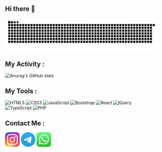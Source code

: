 ## Hi there 👋

<img align="center" src="https://raw.githubusercontent.com/imrrobat/imrrobat/d1b244e170d2b75fdda3efd499eaaf163f7a617c/images/github-contribution-grid-snake.svg" />

## My Activity :
![Anurag's GitHub stats](https://github-readme-stats.vercel.app/api?username=amiraghajan78&show_icons=true&theme=radical)

## My Tools : 
![HTML5](https://img.shields.io/badge/html5-%23E34F26.svg?style=for-the-badge&logo=html5&logoColor=white) ![CSS3](https://img.shields.io/badge/css3-%231572B6.svg?style=for-the-badge&logo=css3&logoColor=white) ![JavaScript](https://img.shields.io/badge/javascript-%23323330.svg?style=for-the-badge&logo=javascript&logoColor=%23F7DF1E) ![Bootstrap](https://img.shields.io/badge/bootstrap-%238511FA.svg?style=for-the-badge&logo=bootstrap&logoColor=white) ![React](https://img.shields.io/badge/react-%2320232a.svg?style=for-the-badge&logo=react&logoColor=%2361DAFB) ![jQuery](https://img.shields.io/badge/jquery-%230769AD.svg?style=for-the-badge&logo=jquery&logoColor=white) ![TypeScript](https://img.shields.io/badge/typescript-%23007ACC.svg?style=for-the-badge&logo=typescript&logoColor=white) ![PHP](https://img.shields.io/badge/php-%23777BB4.svg?style=for-the-badge&logo=php&logoColor=white)

## Contact Me :
<a href="https://instagram.com/amir.1.1.78"><img src="https://github.com/amiraghajan78/amiraghajan78/blob/main/instagram.png?raw=true" /></a>
<a href="https://t.me/aghajan1178"><img src="https://github.com/amiraghajan78/amiraghajan78/blob/main/telegram.png?raw=true" /></a>
<a href="https://wa.link/50eqf9"><img src="https://github.com/amiraghajan78/amiraghajan78/blob/main/whatsapp.png?raw=true" /></a>
